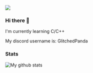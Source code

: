 <img src="https://cdn.discordapp.com/attachments/1023639835484893297/1035183658417537054/Glitched_Panda_Gif.gif"> 

### Hi there 👋

<!--
**GlitchedPanda/GlitchedPanda** is a ✨ _special_ ✨ repository because its `README.md` (this file) appears on your GitHub profile.

Here are some ideas to get you started:

- 🔭 I’m currently working on ...
- 🌱 I’m currently learning ...
- 👯 I’m looking to collaborate on ...
- 🤔 I’m looking for help with ...
- 💬 Ask me about ...
- 📫 How to reach me: ...
- 😄 Pronouns: ...
- ⚡ Fun fact: ...
-->

I'm currently learning C/C++

My discord username is: GlitchedPanda

### Stats
![My github stats](https://github-readme-stats.vercel.app/api?username=glitchedpanda&show_icons=true&theme=shadow_blue)
